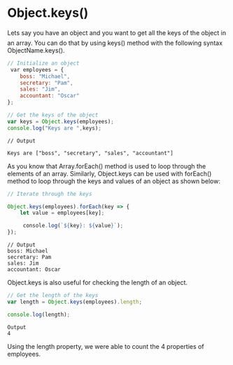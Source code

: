 # Object.keys()

Lets say you have an object and you want to get all the keys of the object in an array.
 You can do that by using keys() method with the following syntax ObjectName.keys().

```js
// Initialize an object
 var employees = {
    boss: "Michael",
    secretary: "Pam",
    sales: "Jim",
    accountant: "Oscar"
};

// Get the keys of the object
var keys = Object.keys(employees);
console.log("Keys are ",keys);

```

```
// Output

Keys are ["boss", "secretary", "sales", "accountant"]

```

<DEMO>
As you know that Array.forEach() method is used to loop through the elements of an array. Similarly, Object.keys can be used with forEach() method to loop through the keys and values of an object as shown below:

```js
// Iterate through the keys

Object.keys(employees).forEach(key => {
    let value = employees[key];

     console.log(`${key}: ${value}`);
});
```

```
// Output
boss: Michael
secretary: Pam
sales: Jim
accountant: Oscar
```

Object.keys is also useful for checking the length of an object.

```js
// Get the length of the keys
var length = Object.keys(employees).length;

console.log(length);
```

```
Output
4
```

Using the length property, we were able to count the 4 properties of employees.
